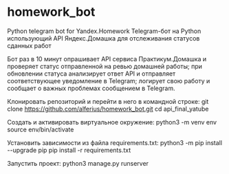 # homework_bot
Python telegram bot for Yandex.Homework
Telegram-бот на Python использующий API Яндекс.Домашка для отслеживания статусов сданных работ

Бот раз в 10 минут опрашивает API сервиса Практикум.Домашка и проверяет статус отправленной на ревью домашней работы;
при обновлении статуса анализирует ответ API и отправляет соответствующее уведомление в Telegram;
логирует свою работу и сообщает о важных проблемах сообщением в Telegram.

Клонировать репозиторий и перейти в него в командной строке: 
git clone https://github.com/alferius/homework_bot.git 
cd api_final_yatube

Cоздать и активировать виртуальное окружение:
python3 -m venv env source env/bin/activate

Установить зависимости из файла requirements.txt: 
python3 -m pip install --upgrade pip pip install -r requirements.txt

Запустить проект: 
python3 manage.py runserver
